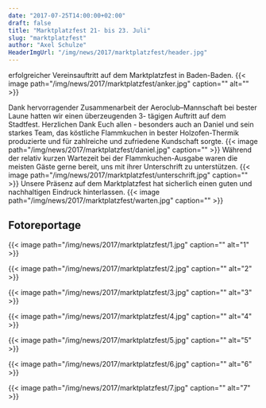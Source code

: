 ```yaml
---
date: "2017-07-25T14:00:00+02:00"
draft: false
title: "Marktplatzfest 21- bis 23. Juli"
slug: "marktplatzfest"
author: "Axel Schulze"
HeaderImgUrl: "/img/news/2017/marktplatzfest/header.jpg"
---
```

erfolgreicher Vereinsauftritt auf dem Marktplatzfest in Baden-Baden.
{{< image path="/img/news/2017/marktplatzfest/anker.jpg" caption="" alt="" >}}
<!--more-->
Dank hervorragender Zusammenarbeit der Aeroclub–Mannschaft bei bester Laune hatten wir einen überzeugenden 3- tägigen Auftritt auf dem Stadtfest.
Herzlichen Dank Euch allen - besonders auch an Daniel und sein starkes Team, das köstliche Flammkuchen in bester Holzofen-Thermik produzierte und für zahlreiche und zufriedene Kundschaft sorgte.
{{< image path="/img/news/2017/marktplatzfest/daniel.jpg" caption="" >}}
Während der relativ kurzen Wartezeit bei der Flammkuchen-Ausgabe waren die meisten Gäste gerne bereit, uns mit ihrer Unterschrift zu unterstützen. 
{{< image path="/img/news/2017/marktplatzfest/unterschrift.jpg" caption="" >}}
Unsere Präsenz auf dem Marktplatzfest hat sicherlich einen guten und nachhaltigen Eindruck hinterlassen.
{{< image path="/img/news/2017/marktplatzfest/warten.jpg" caption="" >}}     

Fotoreportage 
----------------
<p></p>
{{< image path="/img/news/2017/marktplatzfest/1.jpg" caption="" alt="1" >}}
<p></p>
{{< image path="/img/news/2017/marktplatzfest/2.jpg" caption="" alt="2" >}}
<p></p>
{{< image path="/img/news/2017/marktplatzfest/3.jpg" caption="" alt="3" >}}
<p></p>
{{< image path="/img/news/2017/marktplatzfest/4.jpg" caption="" alt="4" >}}
<p></p>
{{< image path="/img/news/2017/marktplatzfest/5.jpg" caption="" alt="5" >}}
<p></p>
{{< image path="/img/news/2017/marktplatzfest/6.jpg" caption="" alt="6" >}}
<p></p>                                                                    
{{< image path="/img/news/2017/marktplatzfest/7.jpg" caption="" alt="7" >}} 
